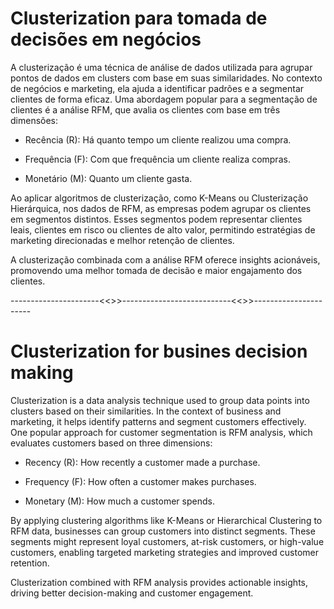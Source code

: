 # Clusterization para tomada de decisões em negócios

A clusterização é uma técnica de análise de dados utilizada para agrupar pontos de dados em clusters com base em suas similaridades. No contexto de negócios e marketing, ela ajuda a identificar padrões e a segmentar clientes de forma eficaz. Uma abordagem popular para a segmentação de clientes é a análise RFM, que avalia os clientes com base em três dimensões:

*  Recência (R): Há quanto tempo um cliente realizou uma compra.

*  Frequência (F): Com que frequência um cliente realiza compras.

*  Monetário (M): Quanto um cliente gasta.

Ao aplicar algoritmos de clusterização, como K-Means ou Clusterização Hierárquica, nos dados de RFM, as empresas podem agrupar os clientes em segmentos distintos. Esses segmentos podem representar clientes leais, clientes em risco ou clientes de alto valor, permitindo estratégias de marketing direcionadas e melhor retenção de clientes.

A clusterização combinada com a análise RFM oferece insights acionáveis, promovendo uma melhor tomada de decisão e maior engajamento dos clientes.



----------------------<<>>---------------------------<<>>----------------------

# Clusterization for busines decision making

Clusterization is a data analysis technique used to group data points into clusters based on their similarities. In the context of business and marketing, it helps identify patterns and segment customers effectively. One popular approach for customer segmentation is RFM analysis, which evaluates customers based on three dimensions:

*  Recency (R): How recently a customer made a purchase.

*  Frequency (F): How often a customer makes purchases.

*  Monetary (M): How much a customer spends.

By applying clustering algorithms like K-Means or Hierarchical Clustering to RFM data, businesses can group customers into distinct segments. These segments might represent loyal customers, at-risk customers, or high-value customers, enabling targeted marketing strategies and improved customer retention.

Clusterization combined with RFM analysis provides actionable insights, driving better decision-making and customer engagement.
